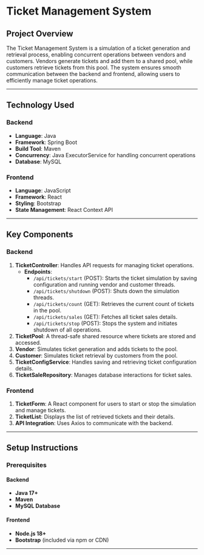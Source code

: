 # Ticket Management System

## Project Overview

The Ticket Management System is a simulation of a ticket generation and retrieval process, enabling concurrent operations between vendors and customers. Vendors generate tickets and add them to a shared pool, while customers retrieve tickets from this pool. The system ensures smooth communication between the backend and frontend, allowing users to efficiently manage ticket operations.

---

## Technology Used

### Backend

- **Language**: Java
- **Framework**: Spring Boot
- **Build Tool**: Maven
- **Concurrency**: Java ExecutorService for handling concurrent operations
- **Database**: MySQL

### Frontend

- **Language**: JavaScript
- **Framework**: React
- **Styling**: Bootstrap
- **State Management**: React Context API

---

## Key Components

### Backend

1. **TicketController**: Handles API requests for managing ticket operations.
   - **Endpoints**:
     - `/api/tickets/start` (POST): Starts the ticket simulation by saving configuration and running vendor and customer threads.
     - `/api/tickets/shutdown` (POST): Shuts down the simulation threads.
     - `/api/tickets/count` (GET): Retrieves the current count of tickets in the pool.
     - `/api/tickets/sales` (GET): Fetches all ticket sales details.
     - `/api/tickets/stop` (POST): Stops the system and initiates shutdown of all operations.
2. **TicketPool**: A thread-safe shared resource where tickets are stored and accessed.
3. **Vendor**: Simulates ticket generation and adds tickets to the pool.
4. **Customer**: Simulates ticket retrieval by customers from the pool.
5. **TicketConfigService**: Handles saving and retrieving ticket configuration details.
6. **TicketSaleRepository**: Manages database interactions for ticket sales.

### Frontend

1. **TicketForm**: A React component for users to start or stop the simulation and manage tickets.
2. **TicketList**: Displays the list of retrieved tickets and their details.
3. **API Integration**: Uses Axios to communicate with the backend.

---

## Setup Instructions

### Prerequisites

#### Backend

- **Java 17+**
- **Maven**
- **MySQL Database**

#### Frontend

- **Node.js 18+**
- **Bootstrap** (included via npm or CDN)

---
